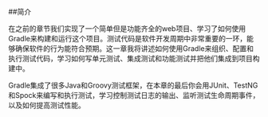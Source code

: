 ##简介

在之前的章节我们实现了一个简单但是功能齐全的web项目、学习了如何使用Gradle来构建和运行这个项目。测试代码是软件开发周期中非常重要的一环，能够确保软件的行为能符合预期。这一章我将讲述如何使用Gradle来组织、配置和执行测试代码，学习如何写单元测试、集成测试和功能测试并把他们集成到项目构建中。

Gradle集成了很多Java和Groovy测试框架，在本章的最后你会用JUnit、TestNG和Spock来编写和执行测试，学习控制测试日志的输出、监听测试生命周期事件，以及如何提高测试性能。
